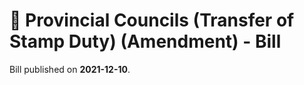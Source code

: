# 📄  Provincial Councils (Transfer of Stamp Duty) (Amendment) - Bill

Bill published on **2021-12-10**.
